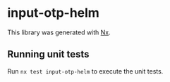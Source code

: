 # input-otp-helm

This library was generated with [Nx](https://nx.dev).

## Running unit tests

Run `nx test input-otp-helm` to execute the unit tests.
